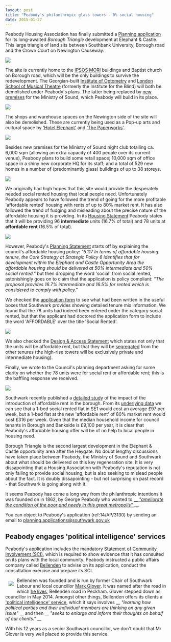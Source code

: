 ```yaml
---
layout: post
title: "Peabody's philanthropic glass towers - 0% social housing"
date: 2015-01-27
---
```

Peabody Housing Association has finally submitted a [Planning application](https://planningonline.southwark.gov.uk/AcolNetCGI.exe?ACTION=UNWRAP&RIPNAME=Root.PgeDocs&TheSystemkey=9556404) for its long-awaited _Borough Triangle_ development at Elephant & Castle. This large triangle of land sits between Southbank University, Borough road and the Crown Court on Newington Causeway.  

![](https://crappistmartin.github.io/images/BoroughTriangle.png)

The site is currently home to the [IPSOS MORI](https://www.ipsos-mori.com/) buildings and Baptist church on Borough road, which will be the only buildings to survive the redevelopment. The Georgian-built [Institute of Optometry](https://www.ioo.org.uk/) and [London School of Musical Theatre](https://www.thestage.co.uk/news/2015/01/london-school-musical-theatre-relocate-southwark-site-demolished/) (formerly the Institute for the Blind) will both be demolished under Peabody's plans. The latter being replaced by [new premises](https://crappistmartin.github.io/images/NewMinistryOfSound.png) for the Ministry of Sound, which Peabody will build in its place.     
  
![](https://crappistmartin.github.io/images/boroughtriangle.jpg)

The shops and warehouse spaces on the Newington side of the site will also be demolished. These are currently being used as a Pop-up arts and cultural space by ['Hotel Elephant'](https://www.hotelelephant.co.uk/) and ['The Paperworks'](https://www.thepaperworks.co.uk/).  

![](https://crappistmartin.github.io/images/HotelElephant_Paperworks.jpg)

Besides new premises for the Ministry of Sound night club totalling ca. 6,000 sqm (allowing an extra capacity of 400 people over its current venue), Peabody plans to build some retail space; 10,000 sqm of office space in a shiny new corporate HQ for its staff; and a total of 529 new homes in a number of (predominantly glass) buildings of up to 38 storeys.

![](https://crappistmartin.github.io/images/Peabody_BoroughTriangle.png)

We originally had high hopes that this site would provide the desperately needed social rented housing that local people need. Unfortunately Peabody appears to have followed the trend of going for the more profitable 'affordable rented' housing with rents of up to 80% market rent. It has also followed the trend of fudging and misleading about the precise nature of the affordable housing it is providing. In its [Housing Statement](https://planningonline.southwark.gov.uk/DocsOnline/Documents/387231_1.pdf) Peabody states that it will be providing 96 __intermediate__ units (16.7% of total) and 78 units at __affordable rent__ (16.5% of total). 

![](https://crappistmartin.github.io/images/affordable_rent_peabody.png)

However, Peabody's [Planning Statement](https://planningonline.southwark.gov.uk/DocsOnline/Documents/387199_1.pdf) starts off by explaining the council's affordable housing policy: _"5.117 In terms of affordable housing tenure, the Core Strategy at Strategic Policy 6 identifies that for development within the Elephant and Castle Opportunity Area the affordable housing should be delivered at 50% intermediate and 50% social rented."_ but then dropping the word 'social' from social rented, astonishingly goes on to claim that the application is policy compliant: _"The proposal provides 16.7% intermediate and 16.5% for rented which is considered to comply with policy."_ 

We checked the [application form](https://planningonline.southwark.gov.uk/DocsOnline/Documents/387188_1.pdf) to see what had been written in the useful boxes that Southwark provides showing detailed tenure mix information. We found that the 78 units had indeed been entered under the category social rented, but that the applicant had doctored the application form to include the word 'AFFORDABLE' over the title 'Social Rented'. 

![](https://crappistmartin.github.io/images/Peabody_ApplicationForm.png)

We also checked the [Design & Access Statement](https://planningonline.southwark.gov.uk/DocsOnline/Documents/388020_1.pdf) which states not only that the units will be affordable rent, but that they will be [segregated](https://crappistmartin.github.io/images/Peabody_TenureMix.png) from the other tenures (the high-rise towers will be exclusively private and intermediate housing).  
 
Finally, we wrote to the Council's planning department asking for some clarity on whether the 78 units were for social rent or affordable rent; this is the baffling response we received.   

![](https://crappistmartin.github.io/images/EmailDanielDavies.png)

Southwark recently published a [detailed study](https://www.southwark.gov.uk/downloads/download/2914/affordable_rent_in_southwark_2011) of the impact of the introduction of affordable rent in the borough. From its [underlying data](https://www.southwark.gov.uk/download/downloads/id/11603/affordable_rent_study_december_2014_update) we can see that a 1-bed social rented flat in SE1 would cost an average £97 per week, but a 1-bed flat at the new 'affordable rent' of 80% market rent would cost £316 per week. Given that the median household income for council tenants in Borough and Bankside is £9,100 per year, it is clear that Peabody's affordable housing offer will be of no help to local people in housing need.    


Borough Triangle is the second largest development in the Elephant & Castle opportunity area after the Heygate. No doubt lengthy discussions have taken place between Peabody, the Ministry of Sound and Southwark about what should be delivered on this key regeneration site. It is very dissapointing that a Housing Association with Peabody's reputation is not only failing to provide social housing, but is also seeking to mislead people about the fact. It is doubly dissapointing - but not surprising on past record - that Southwark is going along with it.

It seems Peabody has come a long way from the philanthropic intentions it was founded on in 1862, by George Peabody who wanted to [__ _"ameliorate the condition of the poor and needy in this great metropolis"_ __](https://www.peabody.org.uk/about-us/our-story). 

You can object to Peabody's application (ref:14/AP/3130) by sending an email to planning.applications@southwark.gov.uk 

## Peabody engages 'political intelligence' services 
Peabody's application includes the mandatory [Statement of Community Involvement (SCI)](https://planningonline.southwark.gov.uk/DocsOnline/Documents/387210_1.pdf), which is required to show evidence that it has consulted on its plans with the local community. Peabody instructed a public affairs company called [Bellenden](https://www.bellenden.co.uk/about-us/specialist-expertise/property-development/) to advise on its application, conduct the consultation exercise and prepare its SCI.  

<img src="https://www.bellenden.co.uk/wp-content/uploads/2014/01/MarkGloverColour.jpg" align="left" style="margin:10px">Bellenden was founded and is run by former Chair of Southwark Labour and local councillor [Mark Glover](https://uk.linkedin.com/in/glovermark). It was named after the road in which [he lives](https://www.southwark.gov.uk/download/downloads/id/4075/statement_of_persons_nominated_and_notice_of_poll), Bellenden road in Peckham. Glover stepped down as councillor in May 2014. Amongst other things, Bellenden offers its clients a ['political intelligence' service](https://www.bellenden.co.uk/public-affairs/political-intelligence/), which it says involves __ _"learning how political parties and their individual members are thinking on any given issue"_ __ and then __ _"seeks to enlarge and inform their thoughts on behalf of our clients."_ __  

With his 12 years as a senior Southwark councillor, we don't doubt that Mr Glover is very well placed to provide this service.
